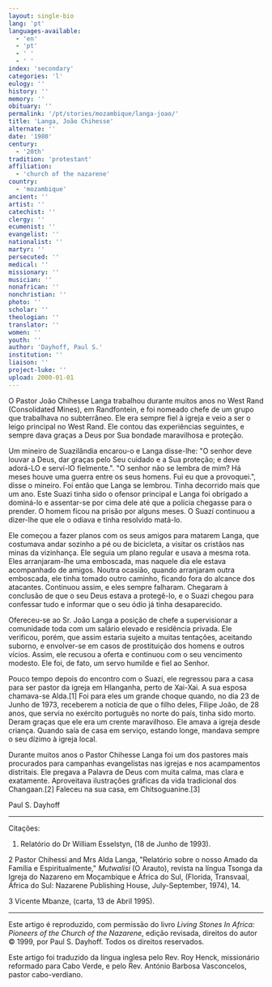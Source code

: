 ```yaml
---
layout: single-bio
lang: 'pt'
languages-available:
  - 'en'
  - 'pt'
  - ' '
  - ' '
index: 'secondary'
categories: 'l'
eulogy: ''
history: ''
memory: ''
obituary: ''
permalink: '/pt/stories/mozambique/langa-joao/'
title: 'Langa, João Chihesse'
alternate: ''
date: '1980'
century:
  - '20th'
tradition: 'protestant'
affiliation:
  - 'church of the nazarene'
country:
  - 'mozambique'
ancient: ''
artist: ''
catechist: ''
clergy: ''
ecumenist: ''
evangelist: ''
nationalist: ''
martyr: ''
persecuted: ''
medical: ''
missionary: ''
musician: ''
nonafrican: ''
nonchristian: ''
photo: ''
scholar: ''
theologian: ''
translator: ''
women: ''
youth: ''
author: 'Dayhoff, Paul S.'
institution: ''
liaison: ''
project-luke: ''
upload: 2000-01-01
---
```



O Pastor João Chihesse Langa trabalhou durante muitos anos no West Rand (Consolidated Mines), em Randfontein, e foi nomeado chefe de um grupo que trabalhava no subterrâneo. Ele era sempre fiel à igreja e veio a ser o leigo principal no West Rand. Ele contou das experiências seguintes, e sempre dava graças a Deus por Sua bondade maravilhosa e proteção.

Um mineiro de Suazilândia encarou-o e Langa disse-lhe: "O senhor deve louvar a Deus, dar graças pelo Seu cuidado e a Sua proteção; e deve adorá-LO e serví-lO fielmente.". "O senhor não se lembra de mim? Há meses houve uma guerra entre os seus homens. Fui eu que a provoquei.", disse o mineiro. Foi então que Langa se lembrou. Tinha decorrido mais que um ano. Este Suazi tinha sido o ofensor principal e Langa foi obrigado a dominá-lo e assentar-se por cima dele até que a polícia chegasse para o prender. O homem ficou na prisão por alguns meses. O Suazí continuou a dizer-lhe que ele o odiava e tinha resolvido matá-lo.

Ele começou a fazer planos com os seus amigos para matarem Langa, que costumava andar sozinho a pé ou de bicicleta, a visitar os cristãos nas minas da vizinhança. Ele seguia um plano regular e usava a mesma rota. Eles arranjaram-lhe uma emboscada, mas naquele dia ele estava acompanhado de amigos. Noutra ocasião, quando arranjaram outra emboscada, ele tinha tomado outro caminho, ficando fora do alcance dos atacantes. Continuou assim, e eles sempre falharam. Chegaram à conclusão de que o seu Deus estava a protegê-lo, e o Suazi chegou para confessar tudo e informar que o seu ódio já tinha desaparecido.

Ofereceu-se ao Sr. João Langa a posição de chefe a supervisionar a comunidade toda com um salário elevado e residência privada. Ele verificou, porém, que assim estaria sujeito a muitas tentações, aceitando suborno, e envolver-se em casos de prostituição dos homens e outros vícios. Assim, ele recusou a oferta e continuou com o seu vencimento modesto. Ele foi, de fato, um servo humilde e fiel ao Senhor.

Pouco tempo depois do encontro com o Suazí, ele regressou para a casa para ser pastor da igreja em Hlanganha, perto de Xai-Xai. A sua esposa chamava-se Alda.[1] Foi para eles um grande choque quando, no dia 23 de Junho de 1973, receberem a notícia de que o filho deles, Filipe João, de 28 anos, que servia no exército português no norte do país, tinha sido morto. Deram graças que ele era um crente maravilhoso. Ele amava a igreja desde criança. Quando saía de casa em serviço, estando longe, mandava sempre o seu dízimo à igreja local.

Durante muitos anos o Pastor Chihesse Langa foi um dos pastores mais procurados para campanhas evangelistas nas igrejas e nos acampamentos distritais. Ele pregava a Palavra de Deus com muita calma, mas clara e exatamente. Aproveitava ilustrações gráficas da vida tradicional dos Changaan.[2] Faleceu na sua casa, em Chitsoguanine.[3]

Paul S. Dayhoff

---

Citações:

1. Relatório do Dr William Esselstyn, (18 de Junho de 1993).

2 Pastor Chihessi and Mrs Alda Langa, "Relatório sobre o nosso Amado da Família e Espiritualmente," *Mutwalisi* (O Arauto), revista na língua Tsonga da Igreja do Nazareno em Moçambique e África do Sul, (Florida, Transvaal, África do Sul: Nazarene Publishing House, July-September, 1974), 14.

3 Vicente Mbanze, (carta, 13 de Abril 1995).

---

Este artigo é reproduzido, com permissão do livro *Living Stones In Africa: Pioneers of the Church of the Nazarene*, edição revisada, direitos do autor © 1999, por Paul S. Dayhoff.  Todos os direitos reservados.

Este artigo foi traduzido da língua inglesa pelo Rev. Roy Henck, missionário reformado para Cabo Verde, e pelo Rev. António Barbosa Vasconcelos, pastor cabo-verdiano.